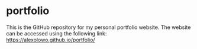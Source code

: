 # portfolio
This is the GitHub repository for my personal portfolio website. The website can be accessed using the following link:
https://alexolowo.github.io/portfolio/

